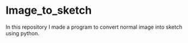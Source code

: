 # Image_to_sketch
In this repository I made a program to convert normal image into sketch using python.
